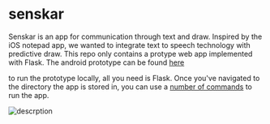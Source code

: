 # senskar

Senskar is an app for communication through text and draw. Inspired by the iOS notepad app, we wanted to integrate text to speech technology with predictive draw. This repo only contains a protype web app implemented with Flask. The android prototype can be found [here](https://github.com/vishal-android-freak/AutoDraw)

to run the prototype locally, all you need is Flask. Once you've navigated to the directory the app is stored in, you can use a [number of commands](http://flask.pocoo.org/) to run the app. 

![descrption](https://github.com/SabaMundlay/senskar/poster.png)
